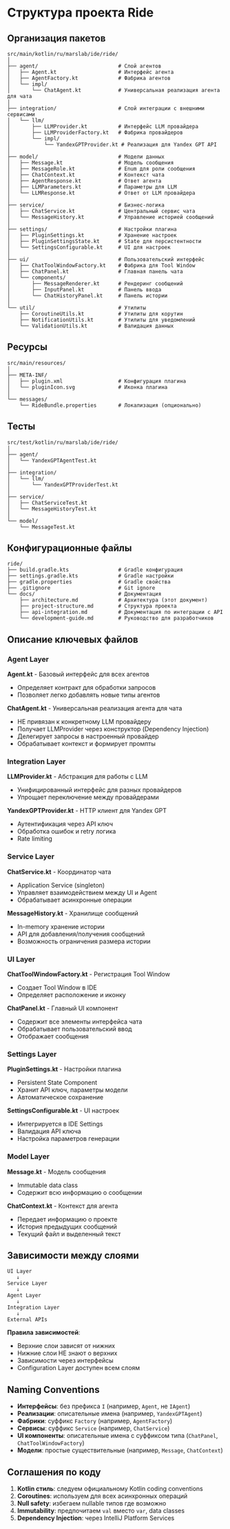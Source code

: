 # Структура проекта Ride

## Организация пакетов

```
src/main/kotlin/ru/marslab/ide/ride/
│
├── agent/                          # Слой агентов
│   ├── Agent.kt                    # Интерфейс агента
│   ├── AgentFactory.kt             # Фабрика агентов
│   └── impl/
│       └── ChatAgent.kt            # Универсальная реализация агента для чата
│
├── integration/                    # Слой интеграции с внешними сервисами
│   └── llm/
│       ├── LLMProvider.kt          # Интерфейс LLM провайдера
│       ├── LLMProviderFactory.kt   # Фабрика провайдеров
│       └── impl/
│           └── YandexGPTProvider.kt # Реализация для Yandex GPT API
│
├── model/                          # Модели данных
│   ├── Message.kt                  # Модель сообщения
│   ├── MessageRole.kt              # Enum для роли сообщения
│   ├── ChatContext.kt              # Контекст чата
│   ├── AgentResponse.kt            # Ответ агента
│   ├── LLMParameters.kt            # Параметры для LLM
│   └── LLMResponse.kt              # Ответ от LLM провайдера
│
├── service/                        # Бизнес-логика
│   ├── ChatService.kt              # Центральный сервис чата
│   └── MessageHistory.kt           # Управление историей сообщений
│
├── settings/                       # Настройки плагина
│   ├── PluginSettings.kt           # Хранение настроек
│   ├── PluginSettingsState.kt      # State для персистентности
│   └── SettingsConfigurable.kt     # UI для настроек
│
├── ui/                             # Пользовательский интерфейс
│   ├── ChatToolWindowFactory.kt    # Фабрика для Tool Window
│   ├── ChatPanel.kt                # Главная панель чата
│   └── components/
│       ├── MessageRenderer.kt      # Рендеринг сообщений
│       ├── InputPanel.kt           # Панель ввода
│       └── ChatHistoryPanel.kt     # Панель истории
│
└── util/                           # Утилиты
    ├── CoroutineUtils.kt           # Утилиты для корутин
    ├── NotificationUtils.kt        # Утилиты для уведомлений
    └── ValidationUtils.kt          # Валидация данных
```

## Ресурсы

```
src/main/resources/
│
├── META-INF/
│   ├── plugin.xml                  # Конфигурация плагина
│   └── pluginIcon.svg              # Иконка плагина
│
└── messages/
    └── RideBundle.properties       # Локализация (опционально)
```

## Тесты

```
src/test/kotlin/ru/marslab/ide/ride/
│
├── agent/
│   └── YandexGPTAgentTest.kt
│
├── integration/
│   └── llm/
│       └── YandexGPTProviderTest.kt
│
├── service/
│   ├── ChatServiceTest.kt
│   └── MessageHistoryTest.kt
│
└── model/
    └── MessageTest.kt
```

## Конфигурационные файлы

```
ride/
├── build.gradle.kts                # Gradle конфигурация
├── settings.gradle.kts             # Gradle настройки
├── gradle.properties               # Gradle свойства
├── .gitignore                      # Git ignore
└── docs/                           # Документация
    ├── architecture.md             # Архитектура (этот документ)
    ├── project-structure.md        # Структура проекта
    ├── api-integration.md          # Документация по интеграции с API
    └── development-guide.md        # Руководство для разработчиков
```

## Описание ключевых файлов

### Agent Layer

**Agent.kt** - Базовый интерфейс для всех агентов
- Определяет контракт для обработки запросов
- Позволяет легко добавлять новые типы агентов

**ChatAgent.kt** - Универсальная реализация агента для чата
- НЕ привязан к конкретному LLM провайдеру
- Получает LLMProvider через конструктор (Dependency Injection)
- Делегирует запросы в настроенный провайдер
- Обрабатывает контекст и формирует промпты

### Integration Layer

**LLMProvider.kt** - Абстракция для работы с LLM
- Унифицированный интерфейс для разных провайдеров
- Упрощает переключение между провайдерами

**YandexGPTProvider.kt** - HTTP клиент для Yandex GPT
- Аутентификация через API ключ
- Обработка ошибок и retry логика
- Rate limiting

### Service Layer

**ChatService.kt** - Координатор чата
- Application Service (singleton)
- Управляет взаимодействием между UI и Agent
- Обрабатывает асинхронные операции

**MessageHistory.kt** - Хранилище сообщений
- In-memory хранение истории
- API для добавления/получения сообщений
- Возможность ограничения размера истории

### UI Layer

**ChatToolWindowFactory.kt** - Регистрация Tool Window
- Создает Tool Window в IDE
- Определяет расположение и иконку

**ChatPanel.kt** - Главный UI компонент
- Содержит все элементы интерфейса чата
- Обрабатывает пользовательский ввод
- Отображает сообщения

### Settings Layer

**PluginSettings.kt** - Настройки плагина
- Persistent State Component
- Хранит API ключ, параметры модели
- Автоматическое сохранение

**SettingsConfigurable.kt** - UI настроек
- Интегрируется в IDE Settings
- Валидация API ключа
- Настройка параметров генерации

### Model Layer

**Message.kt** - Модель сообщения
- Immutable data class
- Содержит всю информацию о сообщении

**ChatContext.kt** - Контекст для агента
- Передает информацию о проекте
- История предыдущих сообщений
- Текущий файл и выделенный текст

## Зависимости между слоями

```
UI Layer
   ↓
Service Layer
   ↓
Agent Layer
   ↓
Integration Layer
   ↓
External APIs
```

**Правила зависимостей**:
- Верхние слои зависят от нижних
- Нижние слои НЕ знают о верхних
- Зависимости через интерфейсы
- Configuration Layer доступен всем слоям

## Naming Conventions

- **Интерфейсы**: без префикса `I` (например, `Agent`, не `IAgent`)
- **Реализации**: описательные имена (например, `YandexGPTAgent`)
- **Фабрики**: суффикс `Factory` (например, `AgentFactory`)
- **Сервисы**: суффикс `Service` (например, `ChatService`)
- **UI компоненты**: описательные имена с суффиксом типа (`ChatPanel`, `ChatToolWindowFactory`)
- **Модели**: простые существительные (например, `Message`, `ChatContext`)

## Соглашения по коду

1. **Kotlin стиль**: следуем официальному Kotlin coding conventions
2. **Coroutines**: используем для всех асинхронных операций
3. **Null safety**: избегаем nullable типов где возможно
4. **Immutability**: предпочитаем `val` вместо `var`, data classes
5. **Dependency Injection**: через IntelliJ Platform Services
